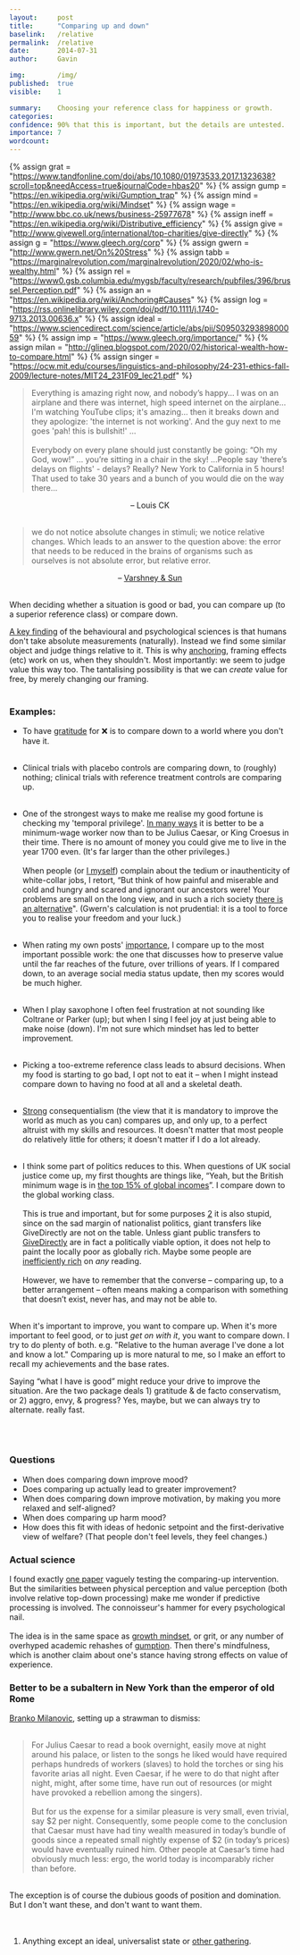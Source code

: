 ```yaml
---
layout:     post
title:      "Comparing up and down"
baselink:   /relative
permalink:  /relative
date:       2014-07-31
author:     Gavin

img:        /img/
published:  true
visible:    1

summary:    Choosing your reference class for happiness or growth.
categories: 
confidence: 90% that this is important, but the details are untested.
importance: 7
wordcount:  
---
```


{%	assign grat = "https://www.tandfonline.com/doi/abs/10.1080/01973533.2017.1323638?scroll=top&needAccess=true&journalCode=hbas20"		%}
{%	assign gump = "https://en.wikipedia.org/wiki/Gumption_trap"		%}
{%	assign mind = "https://en.wikipedia.org/wiki/Mindset"		%}
{%	assign wage = "http://www.bbc.co.uk/news/business-25977678"		%}
{%	assign ineff = "https://en.wikipedia.org/wiki/Distributive_efficiency"		%}
{%	assign give = "http://www.givewell.org/international/top-charities/give-directly"		%}
{%	assign g = "https://www.gleech.org/corp"		%}
{%	assign gwern = "http://www.gwern.net/On%20Stress"		%}
{%	assign tabb = "https://marginalrevolution.com/marginalrevolution/2020/02/who-is-wealthy.html"		%}
{%	assign rel = "https://www0.gsb.columbia.edu/mygsb/faculty/research/pubfiles/396/brussel.Perception.pdf"		%}
{%	assign an = "https://en.wikipedia.org/wiki/Anchoring#Causes"		%}
{%	assign log = "https://rss.onlinelibrary.wiley.com/doi/pdf/10.1111/j.1740-9713.2013.00636.x"	%}
{%	assign ideal = "https://www.sciencedirect.com/science/article/abs/pii/S0950329389800059"		%}
{%	assign imp = "https://www.gleech.org/importance/"		%}
{%	assign milan = "http://glineq.blogspot.com/2020/02/historical-wealth-how-to-compare.html"		%}
{%	assign singer = "https://ocw.mit.edu/courses/linguistics-and-philosophy/24-231-ethics-fall-2009/lecture-notes/MIT24_231F09_lec21.pdf"		%}

> Everything is amazing right now, and nobody’s happy... I was on an airplane and there was internet, high speed internet on the airplane... I'm watching YouTube clips; it's amazing... then it breaks down and they apologize: 'the internet is not working'. And the guy next to me goes 'pah! this is bullshit!' ...<br><br>
Everybody on every plane should just constantly be going: “Oh my God, wow!” ... you’re sitting in a chair in the sky! ...People say 'there’s delays on flights' - delays? Really? New York to California in 5 hours! That used to take 30 years  and a bunch of you would die on the way there...

<center> – Louis CK</center>
<br>

> we do not notice absolute changes in stimuli; we notice relative changes. Which leads to an answer to the question above:
the error that needs to be reduced in the brains of organisms such as ourselves is not absolute error, but relative error.

<center> – <a href="{{log}}">Varshney & Sun</a></center>
<br>

When deciding whether a situation is good or bad, you can compare up (to a superior reference class) or compare down. 

<a href="{{relat}}">A key finding</a> of the behavioural and psychological sciences is that humans don't take absolute measurements (naturally). Instead we find some similar object and judge things relative to it. This is why <a href="{{an}}">anchoring</a>, framing effects (etc) work on us, when they shouldn't. Most importantly: we seem to judge value this way too. The tantalising possibility is that we can _create_ value for free, by merely changing our framing.<br><br>

<h3>Examples:</h3>

* To have <a href="{{grat}}">gratitude</a> for ❌ is to compare down to a world where you don't have it.<br><br>

* Clinical trials with placebo controls are comparing down, to (roughly) nothing; clinical trials with reference treatment controls are comparing up. <br><br>

* One of the strongest ways to make me realise my good fortune is checking my 'temporal privilege'. <a href="{{tabb}}">In many ways</a> it is better to be a minimum-wage worker now than to be Julius Caesar, or King Croesus in their time. There is no amount of money you could give me to live in the year 1700 even. (It's far larger than the other privileges.)<br><br> When people (or <a href="{{g}}">I myself</a>) complain about the tedium or inauthenticity of white-collar jobs, I retort, “But think of how painful and miserable and cold and hungry and scared and ignorant our ancestors were! Your problems are small on the long view, and in such a rich society <a href="{{gwern}}">there is an alternative</a>". (Gwern's calculation is not prudential: it is a tool to force you to realise your freedom and your luck.) <br><br>


* When rating my own posts' <a href="{{imp}}">importance</a>, I compare up to the most important possible work: the one that discusses how to preserve value until the far reaches of the future, over trillions of years. If I compared down, to an average social media status update, then my scores would be much higher.<br><br>

* When I play saxophone I often feel frustration at not sounding like Coltrane or Parker (up); but when I sing I feel joy at just being able to make noise (down). I'm not sure which mindset has led to better improvement. <br><br>

* Picking a too-extreme reference class leads to absurd decisions. When my food is starting to go bad, I opt not to eat it – when I might instead compare down to having no food at all and a skeletal death. <br><br>

* <a href="{{singer}}">Strong</a> consequentialism (the view that it is mandatory to improve the world as much as you can) compares up, and only up, to a perfect altruist with my skills and resources. It doesn't matter that most people do relatively little for others; it doesn't matter if I do a lot already.
<br><br>


* I think some part of politics reduces to this. When questions of UK social justice come up, my first thoughts are things like, “Yeah, but the British minimum wage is in <a href="http://www.givingwhatwecan.org/get-involved/how-rich-am-i">the top 15% of global incomes</a>”. I compare down to the global working class.<br><br> This is true and important, but for some purposes <a href="#fn:2" id="fnref:2">2</a> it is also stupid, since on the sad margin of nationalist politics, giant transfers like GiveDirectly are not on the table. Unless giant public transfers to <a href="{{give}}">GiveDirectly</a> are in fact a politically viable option, it does not help to paint the locally poor as globally rich. Maybe some people are <a href="{{ineff}}">inefficiently rich</a> on <i>any</i> reading.<br><br> However, we have to remember that the converse – comparing up, to a better arrangement – often means making a comparison with something that doesn’t exist, never has, and may not be able to. <br><br>


When it's important to improve, you want to compare up. When it's more important to feel good, or to just _get on with it_, you want to compare down. I try to do plenty of both. e.g. "Relative to the human average I've done a lot and know a lot." Comparing up is more natural to me, so I make an effort to recall my achievements and the base rates.

Saying “what I have is good” might reduce your drive to improve the situation. Are the two package deals 1) gratitude &amp; de facto conservatism, or 2) aggro, envy, &amp; progress? Yes, maybe, but we can always try to alternate. really fast.

<br /><br>

<div class="accordion">
	<h3>Questions</h3>
	<div>
		<ul>
			<li> When does comparing down improve mood? </li>
			<li> Does comparing up actually lead to greater improvement? </li>
			<li> When does comparing down improve motivation, by making you more relaxed and self-aligned? </li>
			<li> When does comparing up harm mood?</li>
			<li> How does this fit with ideas of hedonic setpoint and the first-derivative view of welfare? (That people don't feel levels, they feel changes.)</li>
		</ul>
	</div>
	<!--  -->
	<h3>Actual science</h3>
	<div>
		I found exactly <a href="{{ideal}}">one paper</a> vaguely testing the comparing-up intervention. But the similarities between physical perception and value perception (both involve relative top-down processing) make me wonder if predictive processing is involved. The connoisseur's hammer for every psychological nail.
		<br><br>
		The idea is in the same space as <a href="{{mind}}">growth mindset</a>, or grit, or any number of overhyped academic rehashes of <a href="{{gump}}">gumption</a>. Then there's mindfulness, which is another claim about one's stance having strong effects on value of experience.
	</div>
	<h3>Better to be a subaltern in New York than the emperor of old Rome</h3>
	<div>
		<a href="{{milan}}">Branko Milanovic</a>, setting up a strawman to dismiss:<br><br>
		<blockquote>
			For Julius Caesar to read a book overnight, easily move at night around his palace, or listen to the songs he liked would have required perhaps hundreds of workers (slaves) to hold the torches or sing his favorite arias all night. Even Caesar, if he were to do that night after night, might, after some time, have run out of resources (or might have provoked a rebellion among the singers).<br><br> But for us the expense for a similar pleasure is very small, even trivial, say $2 per night. Consequently, some people come to the conclusion that Caesar must have had tiny wealth measured in today’s bundle of goods since a repeated small nightly expense of $2 (in today’s prices) would have eventually ruined him. Other people at Caesar’s time had obviously much less: ergo, the world today is incomparably richer than before.
		</blockquote>
		<br>
		The exception is of course the dubious goods of position and domination. But I don't want these, and don't want to want them.
	</div>
</div><br><br>






<div class="footnotes">

<ol>
<!--  -->
    <li class="footnote" id="fn:2">
		Anything except an ideal, universalist state or <a href="http://www.effective-altruism.com/">other gathering</a>.
    </li>
</ol>
</div>

